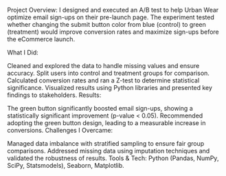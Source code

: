 Project Overview:
I designed and executed an A/B test to help Urban Wear optimize email sign-ups on their pre-launch page. The experiment tested whether changing the submit button color from blue (control) to green (treatment) would improve conversion rates and maximize sign-ups before the eCommerce launch.

What I Did:

Cleaned and explored the data to handle missing values and ensure accuracy.
Split users into control and treatment groups for comparison.
Calculated conversion rates and ran a Z-test to determine statistical significance.
Visualized results using Python libraries and presented key findings to stakeholders.
Results:

The green button significantly boosted email sign-ups, showing a statistically significant improvement (p-value < 0.05).
Recommended adopting the green button design, leading to a measurable increase in conversions.
Challenges I Overcame:

Managed data imbalance with stratified sampling to ensure fair group comparisons.
Addressed missing data using imputation techniques and validated the robustness of results.
Tools & Tech: Python (Pandas, NumPy, SciPy, Statsmodels), Seaborn, Matplotlib.
